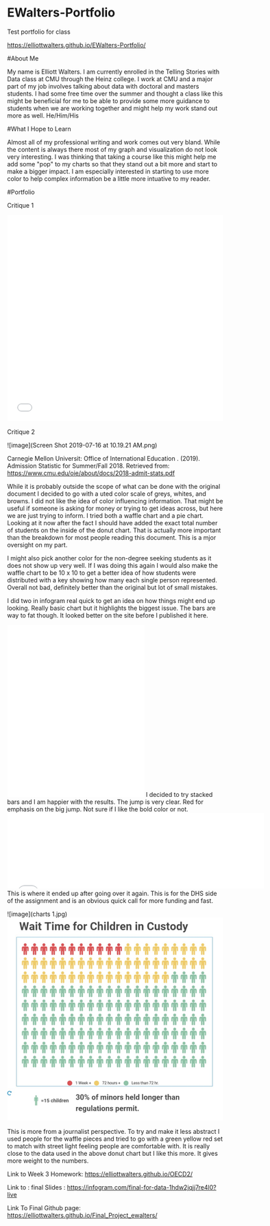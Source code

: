 # EWalters-Portfolio
Test portfolio for class

https://elliottwalters.github.io/EWalters-Portfolio/

#About Me

My name is Elliott Walters. I am currently enrolled in the Telling Stories with Data class at CMU through the Heinz college. I work at CMU and a major part of my job involves talking about data with doctoral and masters students. I had some free time over the summer and thought a class like this might be beneficial for me to be able to provide some more guidance to students when we are working together and might help my work stand out more as well. He/Him/His

#What I Hope to Learn

Almost all of my professional writing and work comes out very bland. While the content is always there most of my graph and visualization do not look very interesting. I was thinking that taking a course like this might help me add some "pop" to my charts so that they stand out a bit more and start to make a bigger impact. I am especially interested in starting to use more color to help complex information be a little more intuative to my reader.

#Portfolio

Critique 1

<iframe title="Average Facebook Likes 2016" aria-label="Bar Chart" id="datawrapper-chart-YBKIR" src="//datawrapper.dwcdn.net/YBKIR/1/" scrolling="no" frameborder="0" style="width: 0; min-width: 100% !important; border: none;" height="479"></iframe><script type="text/javascript">!function(){"use strict";window.addEventListener("message",function(a){if(void 0!==a.data["datawrapper-height"])for(var e in a.data["datawrapper-height"]){var t=document.getElementById("datawrapper-chart-"+e)||document.querySelector("iframe[src*='"+e+"']");t&&(t.style.height=a.data["datawrapper-height"][e]+"px")}})}();</script>

Critique 2

![image](Screen Shot 2019-07-16 at 10.19.21 AM.png)

Carnegie Mellon Universit: Office of International Education . (2019). Admission Statistic for Summer/Fall 2018. Retrieved from: https://www.cmu.edu/oie/about/docs/2018-admit-stats.pdf
 

While it is probably outside the scope of what can be done with the original document I decided to go with a uted color scale of greys, whites, and browns. I did not like the idea of color influencing information. That might be useful if someone is asking for money or trying to get ideas across, but here we are just trying to inform. I tried both a waffle chart and a pie chart. Looking at it now after the fact I should have added the exact total number of students on the inside of the donut chart. That is actually more important than the breakdown for most people reading this document. This is a mjor oversight on my part.

I might also pick another color for the non-degree seeking students as it does not show up very well. If I was doing this again I would also make the waffle chart to be 10 x 10 to get a better idea of how students were distributed with a key showing how many each single person represented. Overall not bad, definitely better than the original but lot of small mistakes.


I did two in infogram real quick to get an idea on how things might end up looking. Really basic chart but it highlights the biggest issue. The bars are way to fat though. It looked better on the site before I published it here.

<iframe title="Border Crossings Jump" aria-label="Column Chart" src="//datawrapper.dwcdn.net/pA6Fa/1/" scrolling="no" frameborder="0" style="border: none;" width="320" height="400"></iframe>
I decided to try stacked bars and I am happier with the results. The jump is very clear. Red for emphasis on the big jump. Not sure if I like the bold color or not.

<iframe title="Change in Border Crossing&nbsp; Apprehensions" aria-label="Stacked Bars" src="//datawrapper.dwcdn.net/mvLIq/1/" scrolling="no" frameborder="0" style="border: none;" width="600" height="176"></iframe>
This is where it ended up after going over it again. This is for the DHS side of the assignment and is an obvious quick call for more funding and fast.

![image](charts 1.jpg)
![image](DHS.jpg)

This is more from a journalist perspective. To try and make it less abstract I used people for the waffle pieces and tried to go with a green yellow red set to match with street light feeling people are comfortable with. It is really close to the data used in the above donut chart but I like this more. It gives more weight to the numbers.



Link to Week 3 Homework: https://elliottwalters.github.io/OECD2/

Link to : final Slides : https://infogram.com/final-for-data-1hdw2jqjj7re4l0?live

Link To Final Github page: https://elliottwalters.github.io/Final_Project_ewalters/
